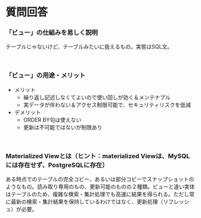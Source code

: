 # 質問回答

### 「ビュー」の仕組みを易しく説明
テーブルじゃないけど、テーブルみたいに扱えるもの。実態はSQL文。

<br>

### 「ビュー」の用途・メリット
- メリット
  - 繰り返し記述しなくてよいので使い回しが効く＆メンテナブル
  - 実データが伴わない＆アクセス制限可能で、セキュリティリスクを低減
- デメリット
  - ORDER BY句は使えない
  - 更新は不可能ではないが制限あり

<br>

### Materialized Viewとは（ヒント：materialized Viewは、MySQLには存在せず、PostgreSQLに存在）

ある時点でのテーブルの完全コピー、あるいは部分コピーでスナップショットのようなもの。読み取り専用のもの、更新可能のものの２種類。ビューと違い実体はテーブルのため、複雑な検索・集計処理でも高速に結果を得られる。ただし常に最新の検索・集計結果を保持しているわけではなく、更新処理（リフレッシュ）が必要。